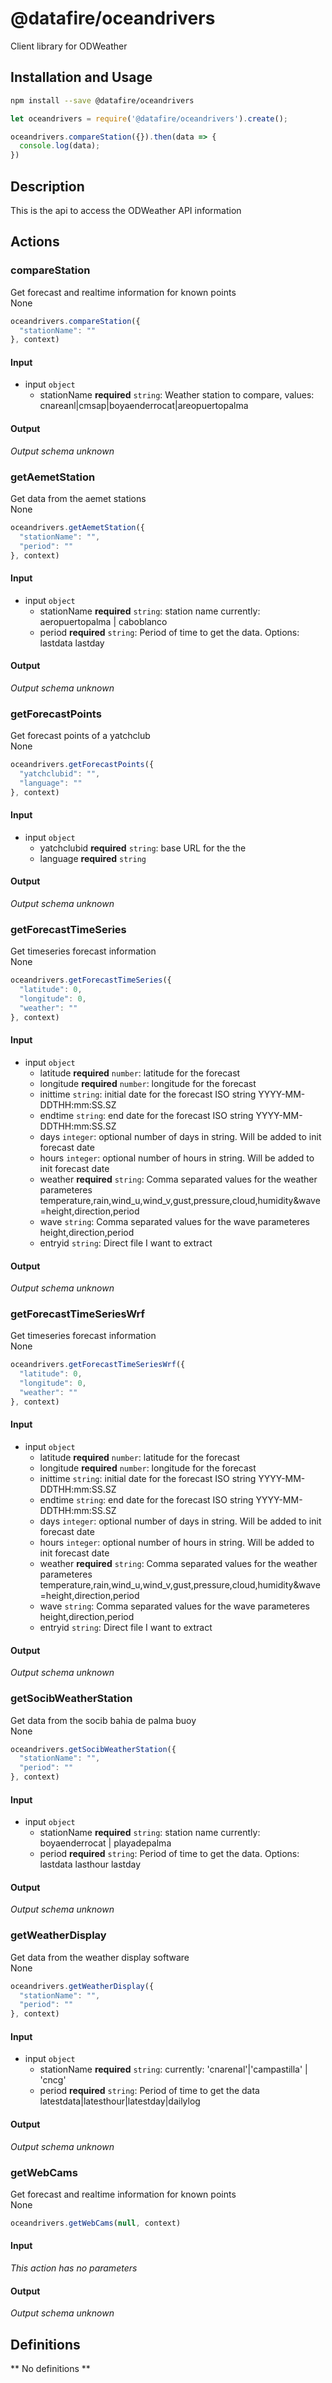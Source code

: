# @datafire/oceandrivers

Client library for ODWeather

## Installation and Usage
```bash
npm install --save @datafire/oceandrivers
```
```js
let oceandrivers = require('@datafire/oceandrivers').create();

oceandrivers.compareStation({}).then(data => {
  console.log(data);
})
```

## Description

This is the api to access the ODWeather API information

## Actions

### compareStation
Get forecast and realtime information for known points<br/>None


```js
oceandrivers.compareStation({
  "stationName": ""
}, context)
```

#### Input
* input `object`
  * stationName **required** `string`: Weather station to compare, values: cnareanl|cmsap|boyaenderrocat|areopuertopalma

#### Output
*Output schema unknown*

### getAemetStation
Get data from the aemet stations<br/>None


```js
oceandrivers.getAemetStation({
  "stationName": "",
  "period": ""
}, context)
```

#### Input
* input `object`
  * stationName **required** `string`: station name currently: aeropuertopalma | caboblanco 
  * period **required** `string`: Period of time to get the data. Options: lastdata lastday

#### Output
*Output schema unknown*

### getForecastPoints
Get forecast points of a yatchclub<br/>None


```js
oceandrivers.getForecastPoints({
  "yatchclubid": "",
  "language": ""
}, context)
```

#### Input
* input `object`
  * yatchclubid **required** `string`: base URL for the the
  * language **required** `string`

#### Output
*Output schema unknown*

### getForecastTimeSeries
Get timeseries forecast information<br/>None


```js
oceandrivers.getForecastTimeSeries({
  "latitude": 0,
  "longitude": 0,
  "weather": ""
}, context)
```

#### Input
* input `object`
  * latitude **required** `number`: latitude for the forecast
  * longitude **required** `number`: longitude for the forecast
  * inittime `string`: initial date for the forecast ISO string YYYY-MM-DDTHH:mm:SS.SZ
  * endtime `string`: end date for the forecast ISO string YYYY-MM-DDTHH:mm:SS.SZ
  * days `integer`: optional number of days in string. Will be added to init forecast date
  * hours `integer`: optional number of hours in string. Will be added to init forecast date
  * weather **required** `string`:  Comma separated values for the weather parameteres temperature,rain,wind_u,wind_v,gust,pressure,cloud,humidity&wave=height,direction,period
  * wave `string`:  Comma separated values for the wave parameteres height,direction,period
  * entryid `string`: Direct file I want to extract

#### Output
*Output schema unknown*

### getForecastTimeSeriesWrf
Get timeseries forecast information<br/>None


```js
oceandrivers.getForecastTimeSeriesWrf({
  "latitude": 0,
  "longitude": 0,
  "weather": ""
}, context)
```

#### Input
* input `object`
  * latitude **required** `number`: latitude for the forecast
  * longitude **required** `number`: longitude for the forecast
  * inittime `string`: initial date for the forecast ISO string YYYY-MM-DDTHH:mm:SS.SZ
  * endtime `string`: end date for the forecast ISO string YYYY-MM-DDTHH:mm:SS.SZ
  * days `integer`: optional number of days in string. Will be added to init forecast date
  * hours `integer`: optional number of hours in string. Will be added to init forecast date
  * weather **required** `string`:  Comma separated values for the weather parameteres temperature,rain,wind_u,wind_v,gust,pressure,cloud,humidity&wave=height,direction,period
  * wave `string`:  Comma separated values for the wave parameteres height,direction,period
  * entryid `string`: Direct file I want to extract

#### Output
*Output schema unknown*

### getSocibWeatherStation
Get data from the socib bahia de palma buoy<br/>None


```js
oceandrivers.getSocibWeatherStation({
  "stationName": "",
  "period": ""
}, context)
```

#### Input
* input `object`
  * stationName **required** `string`: station name currently: boyaenderrocat | playadepalma
  * period **required** `string`: Period of time to get the data. Options: lastdata lasthour lastday

#### Output
*Output schema unknown*

### getWeatherDisplay
Get data from the weather display software<br/>None


```js
oceandrivers.getWeatherDisplay({
  "stationName": "",
  "period": ""
}, context)
```

#### Input
* input `object`
  * stationName **required** `string`: currently: 'cnarenal'|'campastilla' | 'cncg'
  * period **required** `string`: Period of time to get the data latestdata|latesthour|latestday|dailylog

#### Output
*Output schema unknown*

### getWebCams
Get forecast and realtime information for known points<br/>None


```js
oceandrivers.getWebCams(null, context)
```

#### Input
*This action has no parameters*

#### Output
*Output schema unknown*



## Definitions

** No definitions **

